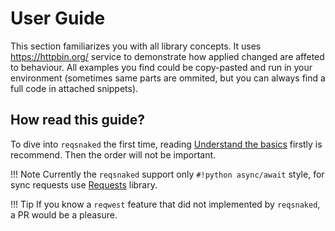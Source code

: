 # User Guide
This section familiarizes you with all library concepts. It uses https://httpbin.org/ service to demonstrate how applied changed are affeted to behaviour. All examples you find could be copy-pasted and run in your environment (sometimes same parts are ommited, but you can always find a full code in attached snippets).

## How read this guide?
To dive into `reqsnaked` the first time, reading [Understand the basics](./basics.md) firstly is recommend. Then the order will not be important.

!!! Note
    Currently the `reqsnaked` support only `#!python async/await` style, for sync requests use [Requests](https://github.com/psf/requests) library.

!!! Tip
    If you know a `reqwest` feature that did not implemented by `reqsnaked`, a PR would be a pleasure.
